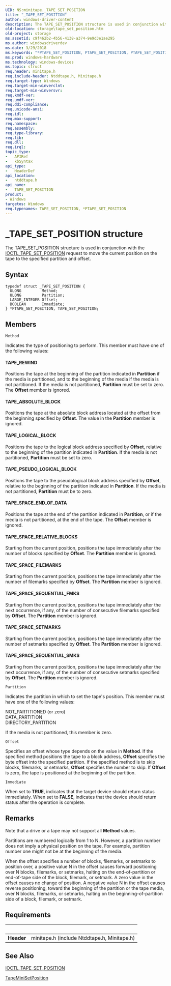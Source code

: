 ```yaml
---
UID: NS:minitape._TAPE_SET_POSITION
title: "_TAPE_SET_POSITION"
author: windows-driver-content
description: The TAPE_SET_POSITION structure is used in conjunction with the IOCTL_TAPE_SET_POSITION request to move the current position on the tape to the specified partition and offset.
old-location: storage\tape_set_position.htm
old-project: storage
ms.assetid: c9f462b2-4b56-4138-a374-9e9d3e1ae295
ms.author: windowsdriverdev
ms.date: 3/29/2018
ms.keywords: "*PTAPE_SET_POSITION, PTAPE_SET_POSITION, PTAPE_SET_POSITION structure pointer [Storage Devices], TAPE_SET_POSITION, TAPE_SET_POSITION structure [Storage Devices], _TAPE_SET_POSITION, ntddtape/PTAPE_SET_POSITION, ntddtape/TAPE_SET_POSITION, storage.tape_set_position, structs-tape_412b4b85-a0b5-4372-a32c-fa7ac5a6f33a.xml"
ms.prod: windows-hardware
ms.technology: windows-devices
ms.topic: struct
req.header: minitape.h
req.include-header: Ntddtape.h, Minitape.h
req.target-type: Windows
req.target-min-winverclnt: 
req.target-min-winversvr: 
req.kmdf-ver: 
req.umdf-ver: 
req.ddi-compliance: 
req.unicode-ansi: 
req.idl: 
req.max-support: 
req.namespace: 
req.assembly: 
req.type-library: 
req.lib: 
req.dll: 
req.irql: 
topic_type:
-	APIRef
-	kbSyntax
api_type:
-	HeaderDef
api_location:
-	ntddtape.h
api_name:
-	TAPE_SET_POSITION
product:
- Windows
targetos: Windows
req.typenames: TAPE_SET_POSITION, *PTAPE_SET_POSITION
---
```


# _TAPE_SET_POSITION structure
The TAPE_SET_POSITION structure is used in conjunction with the <a href="https://msdn.microsoft.com/library/windows/hardware/ff560637">IOCTL_TAPE_SET_POSITION</a> request to move the current position on the tape to the specified partition and offset.

## Syntax
```
typedef struct _TAPE_SET_POSITION {
  ULONG         Method;
  ULONG         Partition;
  LARGE_INTEGER Offset;
  BOOLEAN       Immediate;
} *PTAPE_SET_POSITION, TAPE_SET_POSITION;
```

## Members


`Method`

Indicates the type of positioning to perform. This member must have one of the following values:





#### TAPE_REWIND

Positions the tape at the beginning of the partition indicated in <b>Partition</b> if the media is partitioned, and to the beginning of the media if the media is not partitioned. If the media is not partitioned, <b>Partition</b> must be set to zero. The <b>Offset</b> member is ignored. 



#### TAPE_ABSOLUTE_BLOCK

Positions the tape at the absolute block address located at the offset from the beginning specified by <b>Offset</b>. The value in the <b>Partition</b> member is ignored. 



#### TAPE_LOGICAL_BLOCK

Positions the tape to the logical block address specified by <b>Offset</b>, relative to the beginning of the partition indicated in <b>Partition</b>. If the media is not partitioned, <b>Partition</b> must be set to zero. 



#### TAPE_PSEUDO_LOGICAL_BLOCK

Positions the tape to the pseudological block address specified by <b>Offset</b>, relative to the beginning of the partition indicated in <b>Partition</b>. If the media is not partitioned, <b>Partition</b> must be to zero.



#### TAPE_SPACE_END_OF_DATA

Positions the tape at the end of the partition indicated in <b>Partition</b>, or if the media is not partitioned, at the end of the tape. The <b>Offset</b> member is ignored. 



#### TAPE_SPACE_RELATIVE_BLOCKS

Starting from the current position, positions the tape immediately after the number of blocks specified by <b>Offset</b>. The <b>Partition</b> member is ignored. 



#### TAPE_SPACE_FILEMARKS

Starting from the current position, positions the tape immediately after the number of filemarks specified by <b>Offset</b>. The <b>Partition</b> member is ignored. 



#### TAPE_SPACE_SEQUENTIAL_FMKS

Starting from the current position, positions the tape immediately after the next occurrence, if any, of the number of consecutive filemarks specified by <b>Offset</b>. The <b>Partition</b> member is ignored. 



#### TAPE_SPACE_SETMARKS

Starting from the current position, positions the tape immediately after the number of setmarks specified by <b>Offset</b>. The <b>Partition</b> member is ignored. 



#### TAPE_SPACE_SEQUENTIAL_SMKS

Starting from the current position, positions the tape immediately after the next occurrence, if any, of the number of consecutive setmarks specified by <b>Offset</b>. The <b>Partition</b> member is ignored.

`Partition`

Indicates the partition in which to set the tape's position. This member must have one of the following values:


<dl>
<dt>NOT_PARTITIONED (or zero)</dt>
<dt>DATA_PARTITION</dt>
<dt>DIRECTORY_PARTITION</dt>
</dl>


If the media is not partitioned, this member is zero.

`Offset`

Specifies an offset whose type depends on the value in <b>Method</b>. If the specified method positions the tape to a block address, <b>Offset</b> specifies the byte offset into the specified partition. If the specified method is to skip blocks, filemarks, or setmarks, <b>Offset</b> specifies the number to skip. If <b>Offset</b> is zero, the tape is positioned at the beginning of the partition.

`Immediate`

When set to <b>TRUE</b>, indicates that the target device should return status immediately. When set to <b>FALSE</b>, indicates that the device should return status after the operation is complete.

## Remarks
Note that a drive or a tape may not support all <b>Method</b> values.

Partitions are numbered logically from 1 to N. However, a partition number does not imply a physical position on the tape. For example, partition number one might not be at the beginning of the media.

When the offset specifies a number of blocks, filemarks, or setmarks to position over, a positive value N in the offset causes forward positioning over N blocks, filemarks, or setmarks, halting on the end-of-partition or end-of-tape side of the block, filemark, or setmark. A zero value in the offset causes no change of position. A negative value N in the offset causes reverse positioning, toward the beginning of the partition or the tape media, over N blocks, filemarks, or setmarks, halting on the beginning-of-partition side of a block, filemark, or setmark.

## Requirements
| &nbsp; | &nbsp; |
| ---- |:---- |
| **Header** | minitape.h (include Ntddtape.h, Minitape.h) |

## See Also

<a href="https://msdn.microsoft.com/library/windows/hardware/ff560637">IOCTL_TAPE_SET_POSITION</a>



<a href="https://msdn.microsoft.com/library/windows/hardware/ff567954">TapeMiniSetPosition</a>